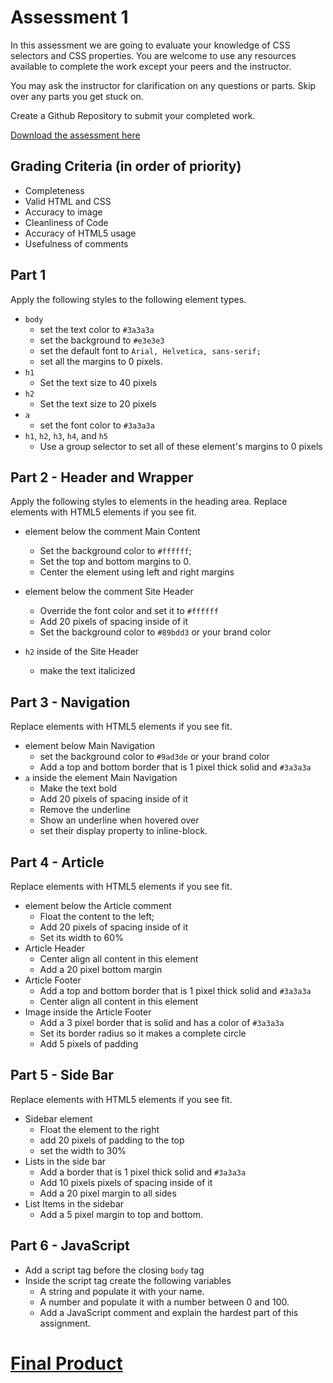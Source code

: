 # Assessment 1
In this  assessment we are going to evaluate your knowledge of CSS selectors and CSS properties.  You are welcome to use any resources available to complete the work except your peers and the instructor.

You may ask the instructor for clarification on any questions or parts. Skip over any parts you get stuck on.  

Create a Github Repository to submit your completed work. 

[Download the assessment here](Assessment1.zip)


## Grading Criteria (in order of priority)
- Completeness
- Valid HTML and CSS
- Accuracy to image
- Cleanliness of Code
- Accuracy of HTML5 usage
- Usefulness of comments

## Part 1
Apply the following styles to the following element types.

- `body`
  - set the text color to `#3a3a3a`
  - set the background to `#e3e3e3`
  - set the default font to `Arial, Helvetica, sans-serif;`
  - set all the margins to 0 pixels.
- `h1`
    - Set the text size to 40 pixels
- `h2`
    - Set the text size to 20 pixels
- `a`
  - set the font color to `#3a3a3a`
- `h1`, `h2`, `h3`, `h4`, and `h5`
  - Use a group selector to set all of these element's margins to 0 pixels


## Part 2 - Header and Wrapper
Apply the following styles to elements in the heading area. Replace elements with HTML5 elements if you see fit.

- element below the comment Main Content
    - Set the background color to `#ffffff`;
    - Set the top and bottom margins to 0.
    - Center the element using left and right margins
- element below the comment Site Header 
    - Override the font color and set it to `#ffffff`
    - Add 20 pixels of spacing inside of it
    - Set the background color to `#89bdd3` or your brand color

- `h2` inside of the Site Header
    - make the text italicized 

## Part 3 - Navigation
Replace elements with HTML5 elements if you see fit.

- element below Main Navigation
    - set the background color to `#9ad3de` or your brand color
    - Add a top and bottom border that is 1 pixel thick solid and `#3a3a3a`
- `a` inside the element Main Navigation
    - Make the text bold
    - Add 20 pixels of spacing inside of it
    - Remove the underline 
    - Show an underline when hovered over
    - set their display property to inline-block.

## Part 4 - Article
Replace elements with HTML5 elements if you see fit.

- element  below the Article comment
    - Float the content to the left;
    - Add 20 pixels of spacing inside of it
    - Set its width to 60%
- Article Header
    - Center align all content in this element
    - Add a 20 pixel bottom margin
- Article Footer 
    - Add a top and bottom border that is 1 pixel thick solid and `#3a3a3a`
    - Center align all content in this element
- Image inside the Article Footer
    - Add a 3 pixel border that is solid and has a color of `#3a3a3a`
    - Set its border radius so it makes a complete circle
    - Add 5 pixels of padding

## Part 5 - Side Bar
Replace elements with HTML5 elements if you see fit.

- Sidebar element
    - Float the element to the right
    - add 20 pixels of padding to the top
    - set the width to 30%
- Lists in the side bar
    - Add a border that is 1 pixel thick solid and `#3a3a3a`
    - Add 10 pixels pixels of spacing inside of it
    - Add a 20 pixel margin to all sides
- List Items in the sidebar
    - Add a 5 pixel margin to top and bottom.


## Part 6 - JavaScript
- Add a script tag before the closing `body` tag
- Inside the script tag create the following variables
    - A string and populate it with your name.
    - A number and populate it with a number between 0 and 100.
    - Add a JavaScript comment and explain the hardest part of this assignment.

# [Final Product](final.png)
